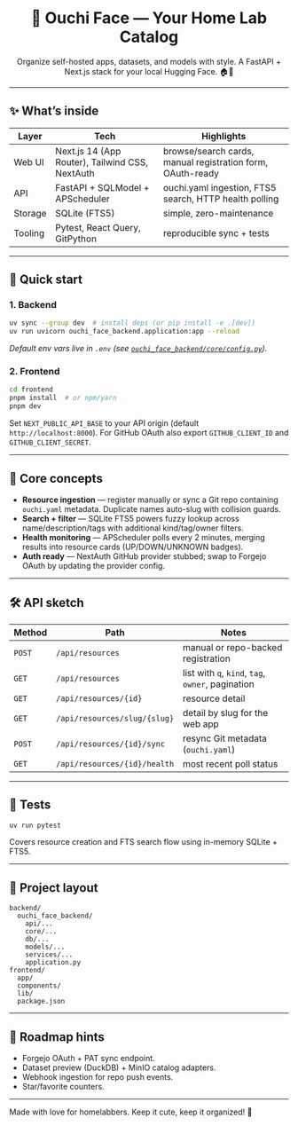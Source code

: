 <div align="center">

# 🌸 Ouchi Face — Your Home Lab Catalog

Organize self-hosted apps, datasets, and models with style. A FastAPI + Next.js stack for your local Hugging Face. 🏠💾

</div>

---

## ✨ What’s inside

| Layer | Tech | Highlights |
| --- | --- | --- |
| Web UI | Next.js 14 (App Router), Tailwind CSS, NextAuth | browse/search cards, manual registration form, OAuth-ready |
| API | FastAPI + SQLModel + APScheduler | ouchi.yaml ingestion, FTS5 search, HTTP health polling |
| Storage | SQLite (FTS5) | simple, zero-maintenance |
| Tooling | Pytest, React Query, GitPython | reproducible sync + tests |

---

## 🚀 Quick start

### 1. Backend

```bash
uv sync --group dev  # install deps (or pip install -e .[dev])
uv run uvicorn ouchi_face_backend.application:app --reload
```

*Default env vars live in `.env` (see [`ouchi_face_backend/core/config.py`](backend/ouchi_face_backend/core/config.py)).*

### 2. Frontend

```bash
cd frontend
pnpm install  # or npm/yarn
pnpm dev
```

Set `NEXT_PUBLIC_API_BASE` to your API origin (default `http://localhost:8000`). For GitHub OAuth also export `GITHUB_CLIENT_ID` and `GITHUB_CLIENT_SECRET`.

---

## 🧠 Core concepts

* **Resource ingestion** — register manually or sync a Git repo containing `ouchi.yaml` metadata. Duplicate names auto-slug with collision guards.
* **Search + filter** — SQLite FTS5 powers fuzzy lookup across name/description/tags with additional kind/tag/owner filters.
* **Health monitoring** — APScheduler polls every 2 minutes, merging results into resource cards (UP/DOWN/UNKNOWN badges).
* **Auth ready** — NextAuth GitHub provider stubbed; swap to Forgejo OAuth by updating the provider config.

---

## 🛠️ API sketch

| Method | Path | Notes |
| --- | --- | --- |
| `POST` | `/api/resources` | manual or repo-backed registration |
| `GET` | `/api/resources` | list with `q`, `kind`, `tag`, `owner`, pagination |
| `GET` | `/api/resources/{id}` | resource detail |
| `GET` | `/api/resources/slug/{slug}` | detail by slug for the web app |
| `POST` | `/api/resources/{id}/sync` | resync Git metadata (`ouchi.yaml`) |
| `GET` | `/api/resources/{id}/health` | most recent poll status |

---

## 🧪 Tests

```bash
uv run pytest
```

Covers resource creation and FTS search flow using in-memory SQLite + FTS5.

---

## 🧭 Project layout

```
backend/
  ouchi_face_backend/
    api/...
    core/...
    db/...
    models/...
    services/...
    application.py
frontend/
  app/
  components/
  lib/
  package.json
```

---

## 📌 Roadmap hints

* Forgejo OAuth + PAT sync endpoint.
* Dataset preview (DuckDB) + MinIO catalog adapters.
* Webhook ingestion for repo push events.
* Star/favorite counters.

---

Made with love for homelabbers. Keep it cute, keep it organized! 💖
